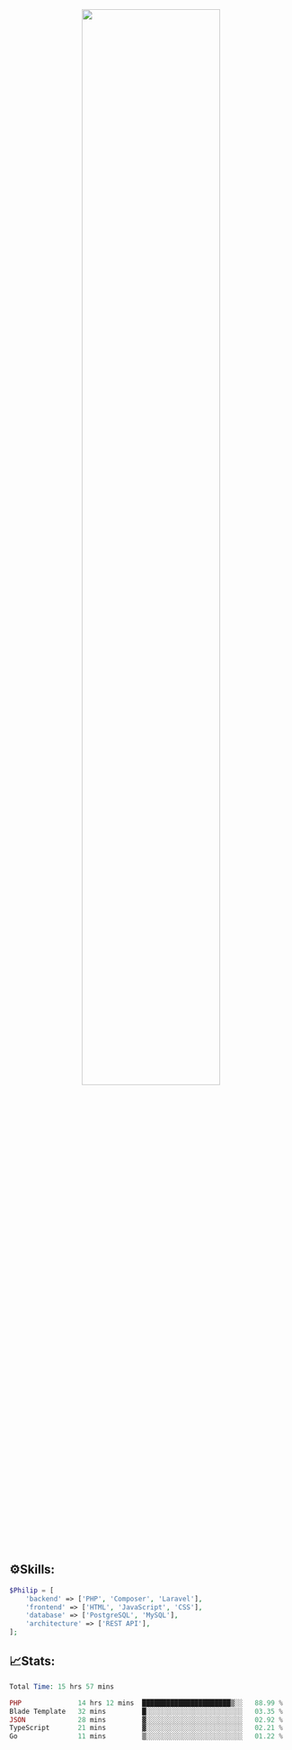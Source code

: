 <div align="center">
<img src="https://readme-typing-svg.demolab.com?font=Inconsolata&weight=500&size=50&duration=4000&pause=300&color=A7A459&center=true&vCenter=true&multiline=true&repeat=false&random=false&width=1300&height=140&lines=Hello,+Привет;I'm+Philip+a+beginner+backend+developer+in+php" width="70%" />
</div>

## ⚙️Skills:
```php
$Philip = [
    'backend' => ['PHP', 'Composer', 'Laravel'],
    'frontend' => ['HTML', 'JavaScript', 'CSS'],
    'database' => ['PostgreSQL', 'MySQL'],
    'architecture' => ['REST API'],
];
```
## 📈Stats:
<!--START_SECTION:waka-->

```PHP
Total Time: 15 hrs 57 mins

PHP              14 hrs 12 mins  ██████████████████████▒░░   88.99 %
Blade Template   32 mins         █░░░░░░░░░░░░░░░░░░░░░░░░   03.35 %
JSON             28 mins         ▓░░░░░░░░░░░░░░░░░░░░░░░░   02.92 %
TypeScript       21 mins         ▓░░░░░░░░░░░░░░░░░░░░░░░░   02.21 %
Go               11 mins         ▒░░░░░░░░░░░░░░░░░░░░░░░░   01.22 %
```

<!--END_SECTION:waka-->

